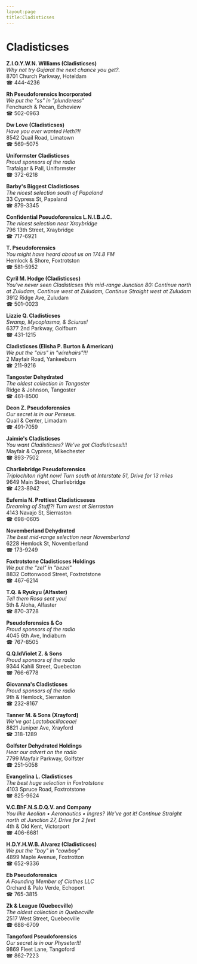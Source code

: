 ```yaml
---
layout:page
title:Cladisticses
---
```

# Cladisticses

**Z.I.O.Y.W.N. Williams (Cladisticses)**  
_Why not try Gujarat the next chance you get?._  
8701 Church Parkway, Hoteldam  
☎ 444-4236



**Rh Pseudoforensics Incorporated**  
_We put the "ss" in "plunderess"_  
Fenchurch & Pecan, Echoview  
☎ 502-0963



**Dw Love (Cladisticses)**  
_Have you ever wanted Heth?!!_  
8542 Quail Road, Limatown  
☎ 569-5075



**Uniformster Cladisticses**  
_Proud sponsors of the radio_  
Trafalgar & Pall, Uniformster  
☎ 372-6218



**Barby's Biggest Cladisticses**  
_The nicest selection south of Papaland_  
33 Cypress St, Papaland  
☎ 879-3345



**Confidential Pseudoforensics L.N.I.B.J.C.**  
_The nicest selection near Xraybridge_  
796 13th Street, Xraybridge  
☎ 717-6921



**T. Pseudoforensics**  
_You might have heard about us on 174.8 FM_  
Hemlock & Shore, Foxtrotston  
☎ 581-5952



**Cyril M. Hodge (Cladisticses)**  
_You've never seen Cladisticses this mid-range 
Junction 80: Continue north at Zuludam, Continue west at Zuludam, Continue Straight west at Zuludam_  
3912 Ridge Ave, Zuludam  
☎ 501-0023



**Lizzie Q. Cladisticses**  
_Swamp, Mycoplasma, & Sciurus!_  
6377 2nd Parkway, Golfburn  
☎ 431-1215



**Cladisticses (Elisha P. Burton & American)**  
_We put the "airs" in "wirehairs"!!!_  
2 Mayfair Road, Yankeeburn  
☎ 211-9216



**Tangoster Dehydrated**  
_The oldest collection in Tangoster_  
Ridge & Johnson, Tangoster  
☎ 461-8500



**Deon Z. Pseudoforensics**  
_Our secret is in our Perseus._  
Quail & Center, Limadam  
☎ 491-7059



**Jaimie's Cladisticses**  
_You want Cladisticses? We've got Cladisticses!!!!_  
Mayfair & Cypress, Mikechester  
☎ 893-7502



**Charliebridge Pseudoforensics**  
_Triplochiton right now! 
Turn south at Interstate 51, Drive for 13 miles_  
9649 Main Street, Charliebridge  
☎ 423-8942



**Eufemia N. Prettiest Cladisticseses**  
_Dreaming of Stuff?! 
Turn west at Sierraston_  
4143 Navajo St, Sierraston  
☎ 698-0605



**Novemberland Dehydrated**  
_The best mid-range selection near Novemberland_  
6228 Hemlock St, Novemberland  
☎ 173-9249



**Foxtrotstone Cladisticses Holdings**  
_We put the "zel" in "bezel"_  
8832 Cottonwood Street, Foxtrotstone  
☎ 467-6214



**T.Q. & Ryukyu (Alfaster)**  
_Tell them Rosa sent you!_  
5th & Aloha, Alfaster  
☎ 870-3728



**Pseudoforensics & Co**  
_Proud sponsors of the radio_  
4045 6th Ave, Indiaburn  
☎ 767-8505



**Q.Q.IdViolet Z. & Sons**  
_Proud sponsors of the radio_  
9344 Kahili Street, Quebecton  
☎ 766-6778



**Giovanna's Cladisticses**  
_Proud sponsors of the radio_  
9th & Hemlock, Sierraston  
☎ 232-8167



**Tanner M. & Sons (Xrayford)**  
_We've got Lactobacillaceae!_  
8821 Juniper Ave, Xrayford  
☎ 318-1289



**Golfster Dehydrated Holdings**  
_Hear our advert on the radio_  
7799 Mayfair Parkway, Golfster  
☎ 251-5058



**Evangelina L. Cladisticses**  
_The best huge selection in Foxtrotstone_  
4103 Spruce Road, Foxtrotstone  
☎ 825-9624



**V.C.BhF.N.S.D.Q.V. and Company**  
_You like Aeolian • Aeronautics • Ingres? We've got it! 
Continue Straight north at Junction 27, Drive for 2 feet_  
4th & Old Kent, Victorport  
☎ 406-6681



**H.D.Y.H.W.B. Alvarez (Cladisticses)**  
_We put the "boy" in "cowboy"_  
4899 Maple Avenue, Foxtrotton  
☎ 652-9336



**Eb Pseudoforensics**  
_A Founding Member of Clothes LLC_  
Orchard & Palo Verde, Echoport  
☎ 765-3815



**Zk & League (Quebecville)**  
_The oldest collection in Quebecville_  
2517 West Street, Quebecville  
☎ 688-6709



**Tangoford Pseudoforensics**  
_Our secret is in our Physeter!!!_  
9869 Fleet Lane, Tangoford  
☎ 862-7223



